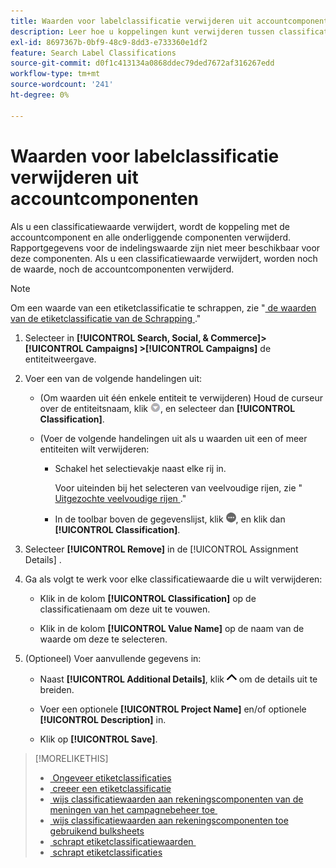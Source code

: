 ```yaml
---
title: Waarden voor labelclassificatie verwijderen uit accountcomponenten
description: Leer hoe u koppelingen kunt verwijderen tussen classificatiewaarden van labels en accountcomponenten.
exl-id: 8697367b-0bf9-48c9-8dd3-e733360e1df2
feature: Search Label Classifications
source-git-commit: d0f1c413134a0868ddec79ded7672af316267edd
workflow-type: tm+mt
source-wordcount: '241'
ht-degree: 0%

---
```


# Waarden voor labelclassificatie verwijderen uit accountcomponenten

Als u een classificatiewaarde verwijdert, wordt de koppeling met de accountcomponent en alle onderliggende componenten verwijderd. Rapportgegevens voor de indelingswaarde zijn niet meer beschikbaar voor deze componenten. Als u een classificatiewaarde verwijdert, worden noch de waarde, noch de accountcomponenten verwijderd.

>[!NOTE]
>
>Om een waarde van een etiketclassificatie te schrappen, zie &quot;[&#x200B; de waarden van de etiketclassificatie van de Schrapping &#x200B;](classification-values-delete.md).&quot;

1. Selecteer in **[!UICONTROL Search, Social, & Commerce]> [!UICONTROL Campaigns] >[!UICONTROL Campaigns]** de entiteitweergave.

1. Voer een van de volgende handelingen uit:

   * (Om waarden uit één enkele entiteit te verwijderen) Houd de curseur over de entiteitsnaam, klik ![&#128279;](/help/search-social-commerce/assets/arrow-dropdown-menu.png " knoop van het Menu "), en selecteer dan **[!UICONTROL Classification]**.

   * (Voer de volgende handelingen uit als u waarden uit een of meer entiteiten wilt verwijderen:

      * Schakel het selectievakje naast elke rij in.

        Voor uiteinden bij het selecteren van veelvoudige rijen, zie &quot;[&#x200B; Uitgezochte veelvoudige rijen &#x200B;](/help/search-social-commerce/common-tasks/navigation-editing-selection/multiple-rows-select.md).&quot;

      * In de toolbar boven de gegevenslijst, klik ![&#x200B; Meer &#x200B;](/help/search-social-commerce/assets/more.png " "), en klik dan **[!UICONTROL Classification]**.

1. Selecteer **[!UICONTROL Remove]** in de [!UICONTROL Assignment Details] .

1. Ga als volgt te werk voor elke classificatiewaarde die u wilt verwijderen:

   * Klik in de kolom **[!UICONTROL Classification]** op de classificatienaam om deze uit te vouwen.

   * Klik in de kolom **[!UICONTROL Value Name]** op de naam van de waarde om deze te selecteren.

1. (Optioneel) Voer aanvullende gegevens in:

   * Naast **[!UICONTROL Additional Details]**, klik ![&#x200B; Open &#x200B;](/help/search-social-commerce/assets/chevron-up.png " ") om de details uit te breiden.

   * Voer een optionele **[!UICONTROL Project Name]** en/of optionele **[!UICONTROL Description]** in.

   * Klik op **[!UICONTROL Save]**.

>[!MORELIKETHIS]
>
>* [&#x200B; Ongeveer etiketclassificaties &#x200B;](classification-about.md)
>* [&#x200B; creeer een etiketclassificatie &#x200B;](classification-create.md)
>* [&#x200B; wijs classificatiewaarden aan rekeningscomponenten van de meningen van het campagnebeheer toe &#x200B;](classification-values-assign-campaign-management.md)
>* [&#x200B; wijs classificatiewaarden aan rekeningscomponenten toe gebruikend bulksheets &#x200B;](classification-values-assign-bulksheets.md)
>* [&#x200B; schrapt etiketclassificatiewaarden &#x200B;](classification-values-delete.md)
>* [&#x200B; schrapt etiketclassificaties &#x200B;](classification-delete.md)
